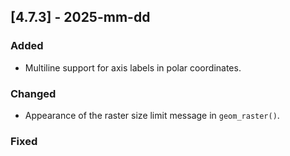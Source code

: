 ## [4.7.3] - 2025-mm-dd

### Added

- Multiline support for axis labels in polar coordinates.

### Changed

- Appearance of the raster size limit message in `geom_raster()`.

### Fixed
